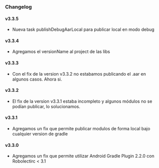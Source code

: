 ### Changelog

#### v3.3.5
- Nueva task publishDebugAarLocal para publicar local en modo debug

#### v3.3.4
- Agregamos el versionName al project de las libs

#### v3.3.3
- Con el fix de la version v3.3.2 no estabamos publicando el .aar en algunos casos. Ahora si.

#### v3.3.2
- El fix de la version v3.3.1 estaba incompleto y algunos módulos no se podían publicar, lo solucionamos.

#### v3.3.1
- Agregamos un fix que permite publicar modulos de forma local bajo cualquier version de gradle

#### v3.3.0
- Agregamos un fix que permite utilizar Android Gradle Plugin 2.2.0 con Robolectirc < 3.1
